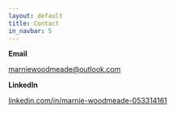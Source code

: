 ```yaml
---
layout: default
title: Contact
in_navbar: 5
---
```


**Email**

[marniewoodmeade@outlook.com](mailto:marniewoodmeade@outlook.com?Subject=Hello)


**LinkedIn**

[linkedin.com/in/marnie-woodmeade-053314161](https://www.linkedin.com/in/marnie-woodmeade-053314161/)
